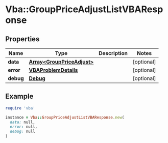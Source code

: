 # Vba::GroupPriceAdjustListVBAResponse

## Properties

| Name | Type | Description | Notes |
| ---- | ---- | ----------- | ----- |
| **data** | [**Array&lt;GroupPriceAdjust&gt;**](GroupPriceAdjust.md) |  | [optional] |
| **error** | [**VBAProblemDetails**](VBAProblemDetails.md) |  | [optional] |
| **debug** | [**Debug**](Debug.md) |  | [optional] |

## Example

```ruby
require 'vba'

instance = Vba::GroupPriceAdjustListVBAResponse.new(
  data: null,
  error: null,
  debug: null
)
```

